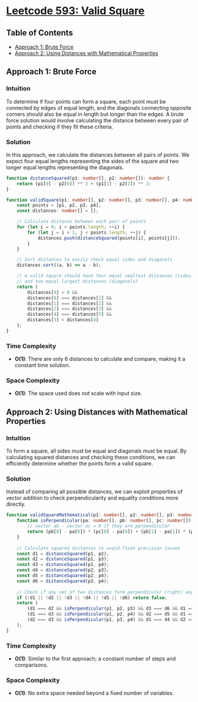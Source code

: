 # [Leetcode 593: Valid Square](https://leetcode.com/problems/valid-square/)

## Table of Contents
- [Approach 1: Brute Force](#approach-1)
- [Approach 2: Using Distances with Mathematical Properties](#approach-2)

## Approach 1: Brute Force

### Intuition
To determine if four points can form a square, each point must be connected by edges of equal length, and the diagonals connecting opposite corners should also be equal in length but longer than the edges. A brute force solution would involve calculating the distance between every pair of points and checking if they fit these criteria.

### Solution
In this approach, we calculate the distances between all pairs of points. We expect four equal lengths representing the sides of the square and two longer equal lengths representing the diagonals.

```typescript
function distanceSquared(p1: number[], p2: number[]): number {
    return (p1[0] - p2[0]) ** 2 + (p1[1] - p2[1]) ** 2;
}

function validSquare(p1: number[], p2: number[], p3: number[], p4: number[]): boolean {
    const points = [p1, p2, p3, p4];
    const distances: number[] = [];

    // Calculate distance between each pair of points
    for (let i = 0; i < points.length; ++i) {
        for (let j = i + 1; j < points.length; ++j) {
            distances.push(distanceSquared(points[i], points[j]));
        }
    }

    // Sort distances to easily check equal sides and diagonals
    distances.sort((a, b) => a - b);

    // A valid square should have four equal smallest distances (sides)
    // and two equal largest distances (diagonals)
    return (
        distances[0] > 0 &&
        distances[0] === distances[1] &&
        distances[1] === distances[2] &&
        distances[2] === distances[3] &&
        distances[4] === distances[5] &&
        distances[3] < distances[4]
    );
}
```

### Time Complexity
- **O(1)**: There are only 6 distances to calculate and compare, making it a constant time solution.

### Space Complexity
- **O(1)**: The space used does not scale with input size.

## Approach 2: Using Distances with Mathematical Properties

### Intuition
To form a square, all sides must be equal and diagonals must be equal. By calculating squared distances and checking these conditions, we can efficiently determine whether the points form a valid square.

### Solution
Instead of comparing all possible distances, we can exploit properties of vector addition to check perpendicularity and equality conditions more directly.

```typescript
function validSquareMathematical(p1: number[], p2: number[], p3: number[], p4: number[]): boolean {
    function isPerpendicular(pa: number[], pb: number[], pc: number[]): boolean {
        // vector ab · vector ac = 0 if they are perpendicular
        return (pb[0] - pa[0]) * (pc[0] - pa[0]) + (pb[1] - pa[1]) * (pc[1] - pa[1]) === 0;
    }
    
    // Calculate squared distances to avoid float precision issues
    const d1 = distanceSquared(p1, p2);
    const d2 = distanceSquared(p1, p3);
    const d3 = distanceSquared(p1, p4);
    const d4 = distanceSquared(p2, p3);
    const d5 = distanceSquared(p2, p4);
    const d6 = distanceSquared(p3, p4);
    
    // Check if any set of two distances form perpendicular (right) angles
    if (!d1 || !d2 || !d3 || !d4 || !d5 || !d6) return false;
    return (
        (d1 === d2 && isPerpendicular(p1, p2, p3) && d3 === d6 && d1 === d3) || 
        (d1 === d3 && isPerpendicular(p1, p2, p4) && d2 === d5 && d1 === d2) || 
        (d2 === d3 && isPerpendicular(p1, p3, p4) && d1 === d4 && d2 === d1)
    );
}
```

### Time Complexity
- **O(1)**: Similar to the first approach; a constant number of steps and comparisons.

### Space Complexity
- **O(1)**: No extra space needed beyond a fixed number of variables.

